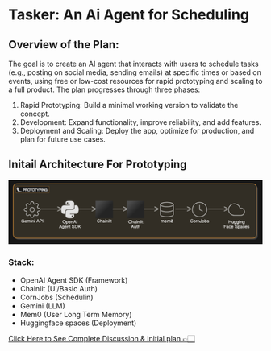 # Tasker: An Ai Agent for Scheduling

## Overview of the Plan:
The goal is to create an AI agent that interacts with users to schedule tasks (e.g., posting on social media, sending emails) at specific times or based on events, using free or low-cost resources for rapid prototyping and scaling to a full product. The plan progresses through three phases:
1) Rapid Prototyping: Build a minimal working version to validate the concept.
2) Development: Expand functionality, improve reliability, and add features.
3) Deployment and Scaling: Deploy the app, optimize for production, and plan for future use cases.


## Initail Architecture For Prototyping
![Agent Stack](./arc.png)
### Stack:
- OpenAI Agent SDK (Framework)
- Chainlit (Ui/Basic Auth)
- CornJobs (Schedulin)
- Gemini (LLM)
- Mem0 (User Long Term Memory)
- Huggingface spaces (Deployment)

[Click Here to See Complete Discussion & Initial plan  👉🏻 ](https://grok.com/share/bGVnYWN5_7cca720c-fcd0-4a1f-9f72-8e0cfd74319a)
